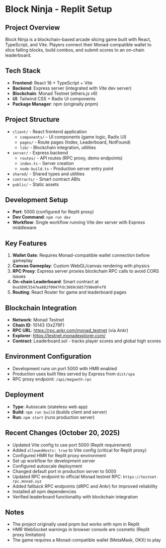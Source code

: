 # Block Ninja - Replit Setup

## Project Overview
Block Ninja is a blockchain-based arcade slicing game built with React, TypeScript, and Vite. Players connect their Monad-compatible wallet to slice falling blocks, build combos, and submit scores to an on-chain leaderboard.

## Tech Stack
- **Frontend**: React 18 + TypeScript + Vite
- **Backend**: Express server (integrated with Vite dev server)
- **Blockchain**: Monad Testnet (ethers.js v6)
- **UI**: Tailwind CSS + Radix UI components
- **Package Manager**: npm (originally pnpm)

## Project Structure
- `client/` - React frontend application
  - `components/` - UI components (game logic, Radix UI)
  - `pages/` - Route pages (Index, Leaderboard, NotFound)
  - `lib/` - Blockchain integration, utilities
- `server/` - Express backend
  - `routes/` - API routes (RPC proxy, demo endpoints)
  - `index.ts` - Server creation
  - `node-build.ts` - Production server entry point
- `shared/` - Shared types and utilities
- `contracts/` - Smart contract ABIs
- `public/` - Static assets

## Development Setup
- **Port**: 5000 (configured for Replit proxy)
- **Dev Command**: `npm run dev`
- **Workflow**: Single workflow running Vite dev server with Express middleware

## Key Features
1. **Wallet Gate**: Requires Monad-compatible wallet connection before gameplay
2. **Canvas Gameplay**: Custom WebGL/canvas rendering with physics
3. **RPC Proxy**: Express server proxies blockchain RPC calls to avoid CORS issues
4. **On-chain Leaderboard**: Smart contract at `0xa5D9C5547ea882f0047Fdc3669c6857590e8Fef8`
5. **Routing**: React Router for game and leaderboard pages

## Blockchain Integration
- **Network**: Monad Testnet
- **Chain ID**: 10143 (0x279F)
- **RPC URL**: https://rpc.ankr.com/monad_testnet (via Ankr)
- **Explorer**: https://testnet.monadexplorer.com/
- **Contract**: Leaderboard.sol - tracks player scores and global high scores

## Environment Configuration
- Development runs on port 5000 with HMR enabled
- Production uses built files served by Express from `dist/spa`
- RPC proxy endpoint: `/api/megaeth-rpc`

## Deployment
- **Type**: Autoscale (stateless web app)
- **Build**: `npm run build` (builds client and server)
- **Run**: `npm start` (runs production server)

## Recent Changes (October 20, 2025)
- Updated Vite config to use port 5000 (Replit requirement)
- Added `allowedHosts: true` to Vite config (critical for Replit proxy)
- Configured HMR for Replit proxy environment
- Set up workflow for development server
- Configured autoscale deployment
- Changed default port in production server to 5000
- Updated RPC endpoint to official Monad testnet RPC: `https://testnet-rpc.monad.xyz`
- Added fallback RPC endpoints (dRPC and Ankr) for improved reliability
- Installed all npm dependencies
- Verified leaderboard functionality with blockchain integration

## Notes
- The project originally used pnpm but works with npm in Replit
- HMR WebSocket warnings in browser console are cosmetic (Replit proxy limitation)
- The game requires a Monad-compatible wallet (MetaMask, OKX) to play
